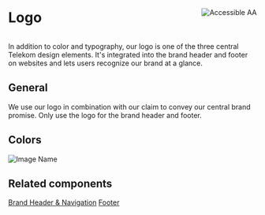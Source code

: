 <div style="display: inline-flex; align-items: center; justify-content: space-between; width: 100%;">
    <h1>Logo</h1>
    <img src="assets/aa.png" alt="Accessible AA" />
</div>

In addition to color and typography, our logo is one of the three central Telekom design elements. It's integrated into the brand header and footer on websites and lets users recognize our brand at a glance.

## General

We use our logo in combination with our claim to convey our central brand promise.
Only use the logo for the brand header and footer.

## Colors

![Image Name](assets/3_components/logo/Farben-EN.png)

## Related components

[Brand Header & Navigation](?path=/usage/components-telekom-brand-header-navigation--standard-header)
[Footer](?path=/usage/components-telekom-footer--standard)
